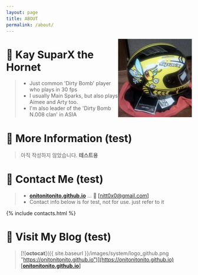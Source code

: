 ```yaml
---
layout: page
title: ABOUT
permalink: /about/
---
```

<img src="/images/system/sparx_real.png" align="right" width="200"
 alt="MEOW!..." />


# 🐝 Kay SuparX the Hornet 

> - Just common 'Dirty Bomb' player who plays in 30 fps   
> - I usually Main Sparks, but also plays Aimee and Arty too.   
> - I'm also leader of the 'Dirty Bomb N.008 clan' in ASIA


# 💁 More Information (test)

> 아직 작성하지 않았습니다. **테스트용**


# 🚖 Contact Me (test)

> - [**onitonitonito.github.io**](https://onitonitonito.github.io) ... 📧 [[nitt0x0@gmail.com]](nitt0x0@gmail.com)
> - Contact info below is for test, not for use. just refer to it

{% include contacts.html %}

# 👑 Visit My Blog (test)
> [![__octocat__]({{ site.baseurl }}/images/system/logo_github.png "https://onitonitonito.github.io")](https://onitonitonito.github.io)   
> [[**onitonitonito.github.io**]](https://onitonitonito.github.io)
